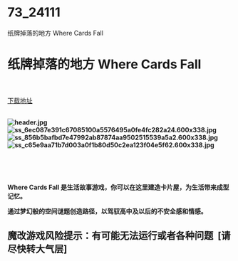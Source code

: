 # 73_24111
纸牌掉落的地方 Where Cards Fall
# 纸牌掉落的地方 Where Cards Fall
 <br/></br>
[下载地址](https://www.switch520.cc/article/24111 "下载地址")
<br/></br>

<p><strong><img title="header.jpg" src="https://www.switch520.cc/muke_img/2021_11_05_504cb0cf2367c.jpg" alt="header.jpg"></strong><br>
<strong><img title="ss_6ec087e391c67085100a5576495a0fe4fc282a24.600x338.jpg" src="https://www.switch520.cc/muke_img/2021_11_05_0ee13477dc768.jpg" alt="ss_6ec087e391c67085100a5576495a0fe4fc282a24.600x338.jpg"></strong><br>
<strong><img title="ss_856b5bafbd7e47992ab87874aa9502515539a5a2.600x338.jpg" src="https://www.switch520.cc/muke_img/2021_11_05_e0356107bb574.jpg" alt="ss_856b5bafbd7e47992ab87874aa9502515539a5a2.600x338.jpg"></strong><br>
<strong><img title="ss_c65e9aa71b7d003a0f1b80d50c2ea123f04e5f62.600x338.jpg" src="https://www.switch520.cc/muke_img/2021_11_05_81131b60d85b5.jpg" alt="ss_c65e9aa71b7d003a0f1b80d50c2ea123f04e5f62.600x338.jpg">&nbsp;</strong></p>
<p>&nbsp;</p>
<p>&nbsp;</p>
<p><strong>Where Cards Fall 是生活故事游戏，你可以在这里建造卡片屋，为生活带来成型记忆。</strong></p>
<p><strong>通过梦幻般的空间谜题创造路径，以驾驭高中及以后的不安全感和情感。</strong></p>
<h2><strong>魔改游戏风险提示：有可能无法运行或者各种问题 &nbsp;[请尽快转大气层]</strong></h2>



